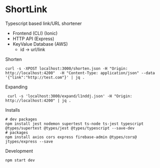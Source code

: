 # ShortLink

Typescript based link/URL shortener

- Frontend (CLI) (Ionic)
- HTTP API (Express)
- KeyValue Database (AWS)
  - id -> url/link

Shorten

    curl -s -XPOST localhost:3000/shorten.json -H "Origin: http://localhost:4200"  -H "Content-Type: application/json" --data '{"link":"http://test.com"}' | jq .

Expanding

     curl -s 'localhost:3000/expand/l1nddj.json' -H "Origin: http://localhost:4200" | jq .

Installs

    # dev packages
    npm install jest nodemon supertest ts-node ts-jest typescript @types/supertest @types/jest @types/typescript --save-dev
    # packages
    npm install axios cors express firebase-admin @types/cors@ jtypes/express --save

Development

    npm start dev
